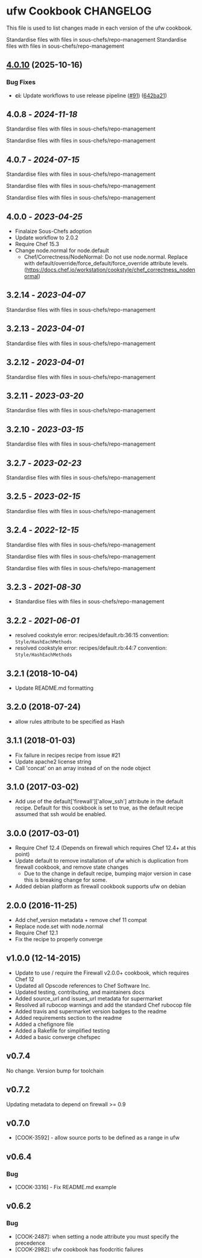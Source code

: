 # ufw Cookbook CHANGELOG

This file is used to list changes made in each version of the ufw cookbook.

Standardise files with files in sous-chefs/repo-management
Standardise files with files in sous-chefs/repo-management

## [4.0.10](https://github.com/sous-chefs/ufw/compare/4.0.9...v4.0.10) (2025-10-16)


### Bug Fixes

* **ci:** Update workflows to use release pipeline ([#91](https://github.com/sous-chefs/ufw/issues/91)) ([642ba21](https://github.com/sous-chefs/ufw/commit/642ba21d05c2bae226b564964c91baef4de9fb4d))

## 4.0.8 - *2024-11-18*

Standardise files with files in sous-chefs/repo-management

Standardise files with files in sous-chefs/repo-management

## 4.0.7 - *2024-07-15*

Standardise files with files in sous-chefs/repo-management

Standardise files with files in sous-chefs/repo-management

Standardise files with files in sous-chefs/repo-management

## 4.0.0 - *2023-04-25*

* Finalaize Sous-Chefs adoption
* Update workflow to 2.0.2
* Require Chef 15.3
* Change node.normal for node.default
  * Chef/Correctness/NodeNormal: Do not use node.normal. Replace with default/override/force_default/force_override attribute levels. (<https://docs.chef.io/workstation/cookstyle/chef_correctness_nodenormal>)

## 3.2.14 - *2023-04-07*

Standardise files with files in sous-chefs/repo-management

## 3.2.13 - *2023-04-01*

Standardise files with files in sous-chefs/repo-management

## 3.2.12 - *2023-04-01*

Standardise files with files in sous-chefs/repo-management

## 3.2.11 - *2023-03-20*

Standardise files with files in sous-chefs/repo-management

## 3.2.10 - *2023-03-15*

Standardise files with files in sous-chefs/repo-management

## 3.2.7 - *2023-02-23*

Standardise files with files in sous-chefs/repo-management

## 3.2.5 - *2023-02-15*

Standardise files with files in sous-chefs/repo-management

## 3.2.4 - *2022-12-15*

Standardise files with files in sous-chefs/repo-management

Standardise files with files in sous-chefs/repo-management

Standardise files with files in sous-chefs/repo-management

## 3.2.3 - *2021-08-30*

* Standardise files with files in sous-chefs/repo-management

## 3.2.2 - *2021-06-01*

* resolved cookstyle error: recipes/default.rb:36:15 convention: `Style/HashEachMethods`
* resolved cookstyle error: recipes/default.rb:44:7 convention: `Style/HashEachMethods`

## 3.2.1 (2018-10-04)

* Update README.md formatting

## 3.2.0 (2018-07-24)

* allow rules attribute to be specified as Hash

## 3.1.1 (2018-01-03)

* Fix failure in recipes recipe from issue #21
* Update apache2 license string
* Call 'concat' on an array instead of on the node object

## 3.1.0 (2017-03-02)

* Add use of the default['firewall']['allow_ssh'] attribute in the default recipe. Default for this cookbook is set to true, as the default recipe assumed that ssh would be enabled.

## 3.0.0 (2017-03-01)

* Require Chef 12.4 (Depends on firewall which requires Chef 12.4+ at this point)
* Update default to remove installation of ufw which is duplication from firewall cookbook, and remove state changes
  * Due to the change in default recipe, bumping major version in case this is breaking change for some.
* Added debian platform as firewall cookbook supports ufw on debian

## 2.0.0 (2016-11-25)

* Add chef_version metadata + remove chef 11 compat
* Replace node.set with node.normal
* Require Chef 12.1
* Fix the recipe to properly converge

## v1.0.0 (12-14-2015)

* Update to use / require the Firewall v2.0.0+ cookbook, which requires Chef 12
* Updated all Opscode references to Chef Software Inc.
* Updated testing, contributing, and maintainers docs
* Added source_url and issues_url metadata for supermarket
* Resolved all rubocop warnings and add the standard Chef rubocop file
* Added travis and supermarket version badges to the readme
* Added requirements section to the readme
* Added a chefignore file
* Added a Rakefile for simplified testing
* Added a basic converge chefspec

## v0.7.4

No change. Version bump for toolchain

## v0.7.2

Updating metadata to depend on firewall >= 0.9

## v0.7.0

* [COOK-3592] - allow source ports to be defined as a range in ufw

## v0.6.4

### Bug

* [COOK-3316] - Fix README.md example

## v0.6.2

### Bug

* [COOK-2487]: when setting a node attribute you must specify the precedence
* [COOK-2982]: ufw cookbook has foodcritic failures
